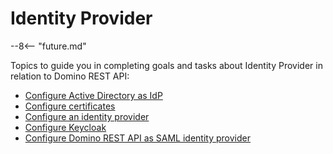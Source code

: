 # Identity Provider

--8<-- "future.md"

Topics to guide you in completing goals and tasks about Identity Provider in relation to Domino REST API:

- [Configure Active Directory as IdP](configuringAD.md)
- [Configure certificates](configuringCertificates.md)
- [Configure an identity provider](configuringIdentityProvider.md)
- [Configure Keycloak](configuringKeycloak.md)
- [Configure Domino REST API as SAML identity provider](keepsaml.md)
